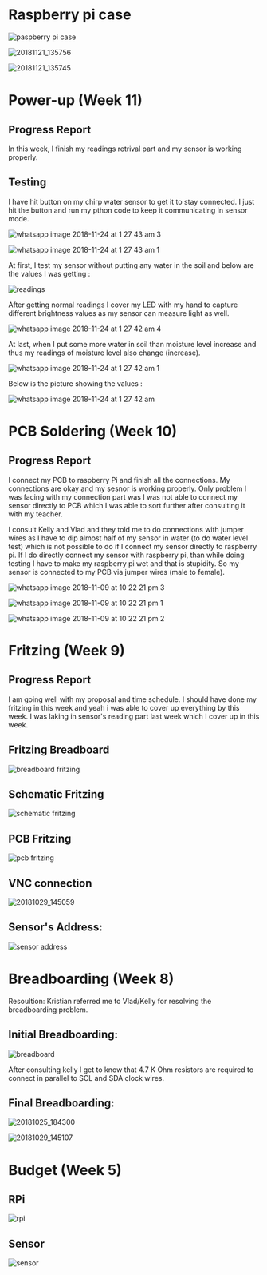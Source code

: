 # Raspberry pi case

![paspberry pi case](https://user-images.githubusercontent.com/43180510/48965202-ea475680-ef86-11e8-9273-536513bd627d.PNG)

![20181121_135756](https://user-images.githubusercontent.com/43180510/48965226-2975a780-ef87-11e8-8137-8a18a49d20f5.jpg)

![20181121_135745](https://user-images.githubusercontent.com/43180510/48965231-34303c80-ef87-11e8-9a2b-706b92b38077.jpg)


# Power-up (Week 11)

## Progress Report

In this week, I finish my readings retrival part and my sensor is working properly.

## Testing

I have hit button on my chirp water sensor to get it to stay connected. I just hit the button and run  my pthon code to keep it communicating in sensor mode.

![whatsapp image 2018-11-24 at 1 27 43 am 3](https://user-images.githubusercontent.com/43180510/48965341-2f6c8800-ef89-11e8-8ecf-04735e072cf6.jpeg)

![whatsapp image 2018-11-24 at 1 27 43 am 1](https://user-images.githubusercontent.com/43180510/48965343-31364b80-ef89-11e8-954c-8d7b2de0f9ec.jpeg)


At first, I test my sensor without putting any water in the soil and below are the values I was getting :

![readings](https://user-images.githubusercontent.com/43180510/48965372-d8b37e00-ef89-11e8-8969-e591c1cfa8d4.PNG)


After getting normal readings I cover my LED with my hand to capture different brightness values as my sensor can measure light as well.

![whatsapp image 2018-11-24 at 1 27 42 am 4](https://user-images.githubusercontent.com/43180510/48965377-144e4800-ef8a-11e8-801f-ff35bc7667be.jpeg)




At last, when I put some more water in soil than moisture level increase and thus my readings of moisture level also change (increase). 

![whatsapp image 2018-11-24 at 1 27 42 am 1](https://user-images.githubusercontent.com/43180510/48965330-1663d700-ef89-11e8-9dc4-e8c254b0480c.jpeg)

Below is the picture showing the values :

![whatsapp image 2018-11-24 at 1 27 42 am](https://user-images.githubusercontent.com/43180510/48965336-18c63100-ef89-11e8-9ac5-07831e446c85.jpeg)


# PCB Soldering (Week 10)

## Progress Report

I connect my PCB to raspberry Pi and finish all the connections. My connections are okay and my sesnor is working properly. Only problem I was facing with my connection part was I was not able to connect my sensor directly to PCB which I was able to sort further after consulting it with my teacher. 

I consult Kelly and Vlad and they told me to do connections with jumper wires as I have to dip almost half of my sensor in water (to do water level test) which is not possible to do if I connect my sensor directly to raspberry pi. If I do directly connect my sensor with raspberry pi, than while doing testing I have to make my raspberry pi wet and that is stupidity. So my sensor is connected to my PCB via jumper wires (male to female).

![whatsapp image 2018-11-09 at 10 22 21 pm 3](https://user-images.githubusercontent.com/43180510/48297180-5480d700-e470-11e8-8b2a-a228c61d4369.jpeg)

![whatsapp image 2018-11-09 at 10 22 21 pm 1](https://user-images.githubusercontent.com/43180510/48297189-7e39fe00-e470-11e8-9e64-db04788570dd.jpeg)

![whatsapp image 2018-11-09 at 10 22 21 pm 2](https://user-images.githubusercontent.com/43180510/48297190-81cd8500-e470-11e8-8cba-857d4525b8cb.jpeg)


# Fritzing (Week 9)

## Progress Report

I am going well with my proposal and time schedule. I should have done my fritzing in this week and yeah i was able to cover up everything by this week. I was laking in sensor's reading part last week which I cover up in this week.

## Fritzing Breadboard

![breadboard fritzing](https://user-images.githubusercontent.com/43180510/47753239-398eb580-dc6d-11e8-832e-60a3caed477c.png)

## Schematic Fritzing

![schematic fritzing](https://user-images.githubusercontent.com/43180510/47753465-fed94d00-dc6d-11e8-86bb-f4ec9ecccb56.png)

## PCB Fritzing

![pcb fritzing](https://user-images.githubusercontent.com/43180510/48296945-f8b44f00-e46b-11e8-85b4-f20c96e7ecf9.png)


## VNC connection

![20181029_145059](https://user-images.githubusercontent.com/43180510/47674069-d168a280-db8c-11e8-9ff3-d1bf8c915755.jpg)


## Sensor's Address:

![sensor address](https://user-images.githubusercontent.com/43180510/47674315-64094180-db8d-11e8-852c-c2aefeb7baca.PNG)


# Breadboarding (Week 8)

Resoultion: Kristian referred me to Vlad/Kelly for resolving the breadboarding problem.

## Initial Breadboarding:

![breadboard](https://user-images.githubusercontent.com/32016580/47396692-e01d0880-d6f9-11e8-9192-59eb665b1132.jpg)


After consulting kelly I get to know that 4.7 K Ohm resistors are required to connect in parallel to SCL and SDA clock wires.

## Final Breadboarding:

![20181025_184300](https://user-images.githubusercontent.com/43180510/47674068-d168a280-db8c-11e8-9fa4-1e713fe5e437.jpg)

![20181029_145107](https://user-images.githubusercontent.com/43180510/47674071-d168a280-db8c-11e8-82ce-63b5b338de49.jpg)

# Budget (Week 5)

## RPi

![rpi](https://user-images.githubusercontent.com/43180510/46379087-c133d500-c66b-11e8-80b7-1a72e7c437d3.PNG)


## Sensor

![sensor](https://user-images.githubusercontent.com/43180510/46378081-88dec780-c668-11e8-8531-d4f4b5a42a17.PNG)
